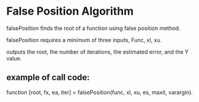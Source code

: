 # False Position Algorithm

falsePosition finds the root of a function using false position method.

falsePosition requires a minimum of three inputs, Func, xl, xu.

outputs the root, the number of iterations, the estimated error, and the Y value.

## example of call code: 
function [root, fx, ea, iter] = falsePosition(func, xl, xu, es, maxit, varargin).
